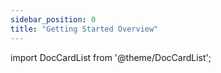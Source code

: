 ```yaml
---
sidebar_position: 0
title: "Getting Started Overview"
---
```

import DocCardList from '@theme/DocCardList';


<DocCardList />